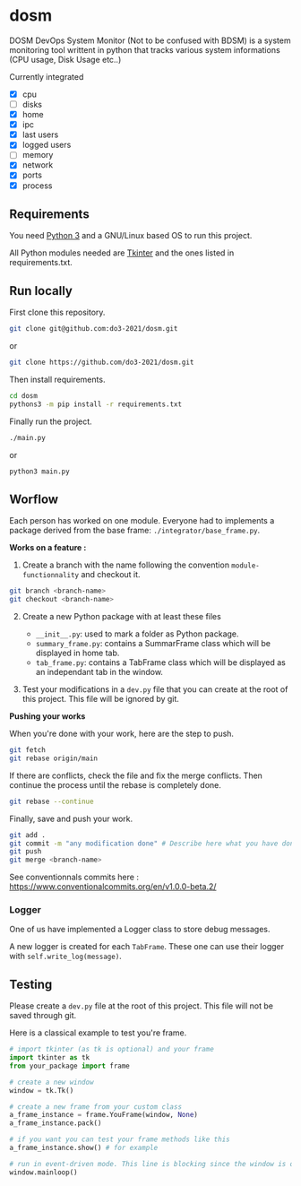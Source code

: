 # dosm
DOSM DevOps System Monitor (Not to be confused with BDSM) is a system monitoring tool writtent in python that tracks various system informations (CPU usage, Disk Usage etc..)

Currently integrated
- [x] cpu
- [ ] disks
- [x] home
- [x] ipc
- [x] last users
- [x] logged users
- [ ] memory
- [x] network
- [x] ports
- [x] process

## Requirements

You need [Python 3](https://www.python.org/downloads/) and a GNU/Linux based OS to run this project.

All Python modules needed are [Tkinter](https://docs.python.org/fr/3/library/tkinter.html) and the ones listed in requirements.txt.

## Run locally

First clone this repository.

```bash
git clone git@github.com:do3-2021/dosm.git
```
or
```bash
git clone https://github.com/do3-2021/dosm.git
```

Then install requirements.

```bash
cd dosm
pythons3 -m pip install -r requirements.txt
```

Finally run the project.
```bash
./main.py
```
or
```bash
python3 main.py
```

## Worflow

Each person has worked on one module. Everyone had to implements a package derived from the base frame: `./integrator/base_frame.py`.

**Works on a feature :**

1. Create a branch with the name following the convention `module-functionnality` and checkout it.

```bash
git branch <branch-name>
git checkout <branch-name>
```

2. Create a new Python package with at least these files
   - `__init__.py`: used to mark a folder as Python package.
   - `summary_frame.py`: contains a SummarFrame class which will be displayed in home tab.
   - `tab_frame.py`: contains a TabFrame class which will be displayed as an independant tab in the window.

3. Test your modifications in a `dev.py` file that you can create at the root of this project. This file will be ignored by git.

**Pushing your works**

When you're done with your work, here are the step to push.

```bash
git fetch
git rebase origin/main 
```

If there are conflicts, check the file and fix the merge conflicts. Then continue the process until the rebase is completely done.

```bash
git rebase --continue
```

Finally, save and push your work.

```bash
git add .
git commit -m "any modification done" # Describe here what you have done
git push
git merge <branch-name>
```

See conventionnals commits here : https://www.conventionalcommits.org/en/v1.0.0-beta.2/

### Logger

One of us have implemented a Logger class to store debug messages.

A new logger is created for each `TabFrame`. These one can use their logger with `self.write_log(message)`.

## Testing

Please create a `dev.py` file at the root of this project. This file will not be saved through git.

Here is a classical example to test you're frame.

```python
# import tkinter (as tk is optional) and your frame
import tkinter as tk
from your_package import frame

# create a new window
window = tk.Tk()

# create a new frame from your custom class
a_frame_instance = frame.YouFrame(window, None)
a_frame_instance.pack()

# if you want you can test your frame methods like this
a_frame_instance.show() # for example

# run in event-driven mode. This line is blocking since the window is opened
window.mainloop()
```
